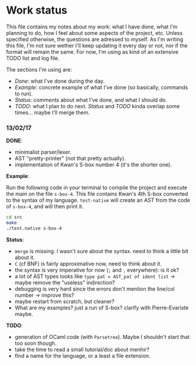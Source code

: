 # Work status

This file contains my notes about my work: what I have done, what I'm planning to do, how I feel about some aspects of the project, etc. Unless specified otherwise, the questions are adressed to myself. As I'm writing this file, I'm not sure wether I'll keep updating it every day or not, nor if the format will remain the same. For now, I'm using as kind of an extensive TODO list and log file.

The sections I'm using are:
- *Done*: what I've done during the day.
- *Example*: concrete example of what I've done (so basically, commands to run).
- *Status*: comments about what I've done, and what I should do.
- *TODO*: what I plan to do next.
*Status* and *TODO* kinda overlap some times... maybe I'll merge them.


### 13/02/17

__DONE__:

- minimalist parser/lexer.  
- AST "pretty-printer" (not that pretty actually).
- implementation of Kwan's S-box number 4 (it's the shorter one).

__Example__:

Run the following code in your terminal to compile the project and execute the main on the file `s-box-4`. This file contains Kwan's 4th S-box converted to the syntax of my language. `test-native` will create an AST from the code of `s-box-4`, and will then print it.

```bash
cd src
make
./test.native s-box-4
```


__Status__:

- `merge` is missing. I wasn't sure about the syntax. need to think a little bit about it.  
- `C` (cf BNF) is fairly approximative now, need to think about it.  
- the syntax is very imperative for now (`;` and `,` everywhere): is it ok?  
- a lot of AST types looks like `type pat = AST_pat of ident list` -> maybe remove the "useless" indirection?
- debugging is very hard since the errors don't mention the line/col number -> improve this?  
- maybe restart from scratch, but cleaner?  
- What are my examples? just a run of S-box? clarify with Pierre-Evariste maybe.  

__TODO__:

- generation of OCaml code (with `Parsetree`). Maybe I shouldn't start that too soon though.  
- take the time to read a small tutorial/doc about menhir?
- find a name for the language, or a least a file extension.
